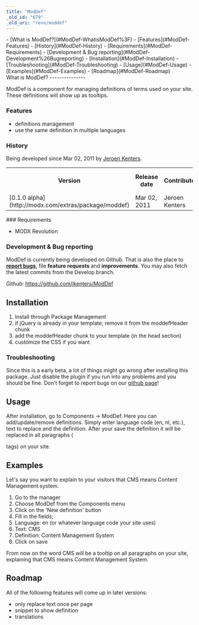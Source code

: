 ```yaml
---
title: "ModDef"
_old_id: "679"
_old_uri: "revo/moddef"
---
```


<div>- [What is ModDef?](#ModDef-WhatisModDef%3F)
  - [Features](#ModDef-Features)
  - [History](#ModDef-History)
  - [Requirements](#ModDef-Requirements)
  - [Development & Bug reporting](#ModDef-Development%26Bugreporting)
- [Installation](#ModDef-Installation)
  - [Troubleshooting](#ModDef-Troubleshooting)
- [Usage](#ModDef-Usage)
- [Examples](#ModDef-Examples)
- [Roadmap](#ModDef-Roadmap)

</div>What is ModDef?
---------------

ModDef is a component for managing definitions of terms used on your site. These definitions will show up as tooltips.

### Features

- definitions management
- use the same definition in multiple languages

### History

Being developed since Mar 02, 2011 by [Jeroen Kenters](http://modx.com/extras/author/jeroenkenters).

<table><tbody><tr><th>Version   
</th><th>Release date   
</th><th>Contributors   
</th><th>Remarks / highlights   
</th></tr><tr><td>[0.1.0 alpha](http://modx.com/extras/package/moddef)  
</td><td>Mar 02, 2011   
</td><td>Jeroen Kenters   
</td><td>Initial release.   
</td></tr></tbody></table>### Requirements

- MODX Revolution

### Development & Bug reporting

ModDef is currently being developed on Github. That is also the place to **[report bugs](https://github.com/jkenters/ModDef/issues)**, file **feature requests** and **improvements**. You may also fetch the latest commits from the Develop branch.

Github: <https://github.com/jkenters/ModDef>

Installation
------------

1. Install through Package Management
2. if jQuery is already in your template; remove it from the moddefHeader chunk
3. add the moddefHeader chunk to your template (in the head section)
4. customize the CSS if you want

### Troubleshooting

Since this is a early beta, a lot of things might go wrong after installing this package. Just disable the plugin if you run into any problems and you should be fine. Don't forget to report bugs on our [github page](https://github.com/jkenters/ModDef/issues)!

Usage
-----

After installation, go to Components -> ModDef. Here you can add/update/remove definitions. Simply enter language code (en, nl, etc.), text to replace and the definition. After your save the definition it will be replaced in all paragraphs (<p> tags) on your site.

Examples
--------

Let's say you want to explain to your visitors that CMS means Content Management system.

1. Go to the manager
2. Choose ModDef from the Components menu
3. Click on the 'New definition' button
4. Fill in the fields; 
  1. Language: en (or whatever language code your site uses)
  2. Text: CMS
  3. Definition: Content Management System
5. Click on save

From now on the word CMS will be a tooltip on all paragraphs on your site, explaining that CMS means Content Management System.

Roadmap
-------

All of the following features will come up in later versions:

- only replace text once per page
- snippet to show definition
- translations